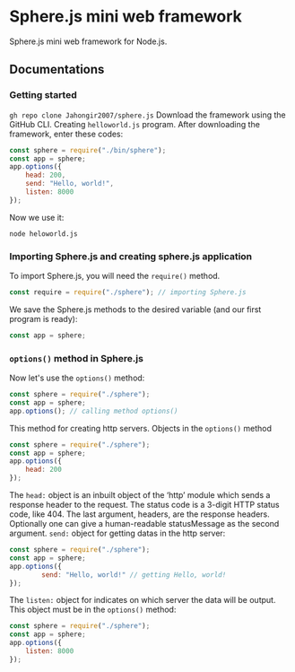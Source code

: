 # Sphere.js mini web framework
Sphere.js mini web framework for Node.js.
## Documentations
### Getting started
`gh repo clone Jahongir2007/sphere.js` Download the framework using the GitHub CLI. Creating `helloworld.js` program. After downloading the framework, enter these codes:
```js
const sphere = require("./bin/sphere");
const app = sphere;
app.options({
    head: 200,
    send: "Hello, world!",
    listen: 8000
});
```
Now we use it:
```
node heloworld.js
```
### Importing Sphere.js and creating sphere.js application
To import Sphere.js, you will need the `require()` method.
```js
const require = require("./sphere"); // importing Sphere.js
```
We save the Sphere.js methods to the desired variable (and our first program is ready):
```js
const app = sphere;  
```
### `options()` method in Sphere.js
Now let's use the `options()` method:
```js
const sphere = require("./sphere");
const app = sphere;
app.options(); // calling method options()
```
This method for creating http servers. Objects in the `options()` method
```js
const sphere = require("./sphere");
const app = sphere;
app.options({
    head: 200
});
```
The `head:` object is an inbuilt object of the ‘http’ module which sends a response header to the request. The status code is a 3-digit HTTP status code, like 404. The last argument, headers, are the response headers. Optionally one can give a human-readable statusMessage as the second argument.
`send:` object for getting datas in the http server:
```js
const sphere = require("./sphere");
const app = sphere;
app.options({
        send: "Hello, world!" // getting Hello, world!
});
```
The `listen:` object for indicates on which server the data will be output. This object must be in the `options()` method:
```js
const sphere = require("./sphere");
const app = sphere;
app.options({
    listen: 8000
});
```
